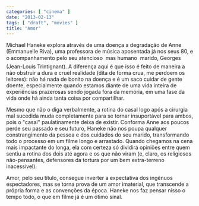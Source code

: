 ```yaml
---
categories: [ "cinema" ]
date: "2013-02-13"
tags: [ "draft", "movies" ]
title: "Amor"
---
```

Michael Haneke explora através de uma doença a degradação de Anne (Emmanuelle Riva), uma professora de música aposentada já nos seus 80, e o acompanhamento pelo seu atencioso  mas humano  marido, Georges (Jean-Louis Trintignant). A diferença aqui é que isso é feito de maneira a não obstruir a dura e cruel realidade (dita de forma crua, me perdoem os leitores): não há nada de bonito na doença e é um saco cuidar de gente doente, especialmente quando estamos diante de uma vida inteira de experiências prazerosas sendo jogada fora da memória, em uma fase da vida onde há ainda tanta coisa por compartilhar.

Mesmo que não o diga verbalmente, a rotina do casal logo após a cirurgia mal sucedida muda completamente para se tornar insuportável para ambos, pois o "casal" paulatinamente deixa de existir. Conforma Anne aos poucos perde seu passado e seu futuro, Haneke não nos poupa qualquer constrangimento da pessoa e dos cuidados do seu marido, transformando todo o processo em um filme longo e arrastado. Quando chegamos na cena mais impactante do longa, ela com certeza só dividirá opiniões entre quem sentiu a rotina dos dois até agora e os que não viram (e, claro, os religiosos não-pensantes, defensores da tortura por um bem extra-terreno inacessível).

Amor, pelo seu título, consegue inverter a expectativa dos ingênuos espectadores, mas se torna prova de um amor imaterial, que transcende a própria forma e as convenções da época. Haneke nos faz pensar nisso o tempo todo, o que em filme já é um ótimo sinal.

